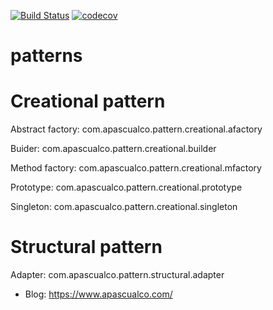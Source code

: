 [![Build Status](https://travis-ci.org/apascualco/patterns-in-java.svg?branch=master)](https://travis-ci.org/apascualco/patterns-in-java)
[![codecov](https://codecov.io/gh/apascualco/patterns-in-java/branch/master/graph/badge.svg)](https://codecov.io/gh/apascualco/patterns-in-java)
# patterns

# Creational pattern

Abstract factory: com.apascualco.pattern.creational.afactory

Buider: com.apascualco.pattern.creational.builder
 
Method factory: com.apascualco.pattern.creational.mfactory

Prototype: com.apascualco.pattern.creational.prototype

Singleton: com.apascualco.pattern.creational.singleton

# Structural pattern

Adapter: com.apascualco.pattern.structural.adapter

- Blog: https://www.apascualco.com/
